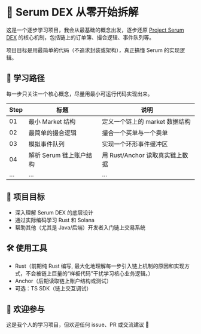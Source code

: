 # 🧠 Serum DEX 从零开始拆解

这是一个逐步学习项目，我会从最基础的概念出发，逐步还原 [Project Serum DEX](https://github.com/project-serum/serum-dex) 的核心机制，包括链上的订单簿、撮合逻辑、事件队列等。

项目目标是用最简单的代码（不追求封装或架构），真正搞懂 Serum 的实现逻辑。

## 🧭 学习路径

每一步只关注一个核心概念，尽量用最小可运行代码实现出来。

| Step | 标题                     | 说明                              |
|------|--------------------------|-----------------------------------|
| 01   | 最小 Market 结构         | 定义一个链上的 market 数据结构     |
| 02   | 最简单的撮合逻辑         | 撮合一个买单与一个卖单             |
| 03   | 模拟事件队列             | 实现一个环形事件缓冲区             |
| 04   | 解析 Serum 链上账户结构  | 用 Rust/Anchor 读取真实链上数据     |
| …    | …                        | …                                 |

## 🎯 项目目标

- 深入理解 Serum DEX 的底层设计
- 通过实际编码学习 Rust 和 Solana
- 帮助其他（尤其是 Java/后端）开发者入门链上交易系统

## 🛠️ 使用工具

- Rust（前期纯 Rust 编写, 最大化地理解每一步引入链上机制的原因和实现方式，不会被链上巨量的“样板代码”干扰学习核心业务逻辑。）
- Anchor（后期读取链上账户结构或测试）
- 可选：TS SDK（链上交互调试）

## 🤝 欢迎参与

这是我个人的学习项目，但欢迎任何 issue、PR 或交流建议 🙌
